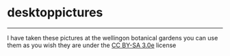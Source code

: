 # desktoppictures
<hr>
<p>I have taken these pictures at the wellingon botanical gardens you can use them as you wish they are under the <a href="https://creativecommons.org/licenses/by-sa/3.0/">CC BY-SA 3.0e</a> license</p>
